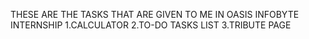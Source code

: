 
THESE ARE THE TASKS THAT ARE GIVEN TO ME IN OASIS INFOBYTE INTERNSHIP
1.CALCULATOR
2.TO-DO TASKS LIST
3.TRIBUTE PAGE
